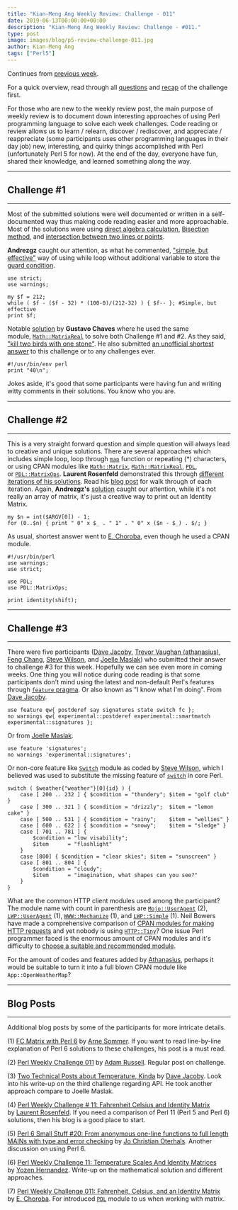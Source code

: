 ```yaml
---
title: "Kian-Meng Ang Weekly Review: Challenge - 011"
date: 2019-06-13T00:00:00+00:00
description: "Kian-Meng Ang Weekly Review: Challenge - #011."
type: post
image: images/blog/p5-review-challenge-011.jpg
author: Kian-Meng Ang
tags: ["Perl5"]
---
```


Continues from [previous week](/blog/review-challenge-011).

For a quick overview, read through all [questions](/blog/perl-weekly-challenge-011/) and [recap](/blog/recap-challenge-011/) of the challenge first.

For those who are new to the weekly review post, the main purpose of weekly review is to document down interesting approaches of using Perl programming language to solve each week challenges. Code reading or review allows us to learn / relearn, discover / rediscover, and appreciate / reappreciate (some participants uses other programming languages in their day job) new, interesting, and quirky things accomplished with Perl (unfortunately Perl 5 for now). At the end of the day, everyone have fun, shared their knowledge, and learned something along the way.

***

## Challenge #1

***
Most of the submitted solutions were well documented or written in a self-documented way thus making code reading easier and more approachable. Most of the solutions were using [direct algebra calculation](https://www.mathsisfun.com/temperature-conversion.html), [Bisection method](https://en.wikipedia.org/wiki/Bisection_method), and [intersection between two lines or points](https://www.mathopenref.com/coordintersection.html).

**Andrezgz** caught our attention, as what he commented, ["simple, but effective"](https://github.com/manwar/perlweeklychallenge-club/blob/master/challenge-011/andrezgz/perl5/ch-1.pl) way of using while loop without additional variable to store the [guard condition](https://en.wikipedia.org/wiki/Guard_(computer_science)).

    use strict;
    use warnings;

    my $f = 212;
    while ( $f - ($f - 32) * (100-0)/(212-32) ) { $f-- }; #Simple, but effective
    print $f;

Notable [solution](https://github.com/manwar/perlweeklychallenge-club/blob/master/challenge-011/gustavo-chaves/perl5/ch-1.pl) by **Gustavo Chaves** where he used the same module, [`Math::MatrixReal`](https://metacpan.org/pod/Math::MatrixReal) to solve both Challenge #1 and #2\. As they said, ["kill two birds with one stone"](https://dictionary.cambridge.org/dictionary/english/kill-two-birds-with-one-stone). He also submitted [an unofficial shortest answer](https://github.com/manwar/perlweeklychallenge-club/tree/master/challenge-011/gustavo-chaves/perl5) to this challenge or to any challenges ever.

    #!/usr/bin/env perl
    print "40\n";

Jokes aside, it's good that some participants were having fun and writing witty comments in their solutions. You know who you are.

***

## Challenge #2

***

This is a very straight forward question and simple question will always lead to creative and unique solutions. There are several approaches which includes simple loop, loop through [`map`](https://perldoc.perl.org/functions/map.html) function or repeating (*) characters, or using CPAN modules like [`Math::Matrix`](https://metacpan.org/pod/Math::Matrix), [`Math::MatrixReal`](https://metacpan.org/pod/Math::MatrixReal), [`PDL`](https://metacpan.org/pod/PDL), or [`PDL::MatrixOps`](https://metacpan.org/pod/PDL::MatrixOps). **Laurent Rosenfeld** demonstrated this through [different iterations of his solutions](https://github.com/manwar/perlweeklychallenge-club/tree/master/challenge-011/laurent-rosenfeld/perl5). Read his [blog post](http://blogs.perl.org/users/laurent_r/2019/06/perl-weekly-challenge-11-fahrenheit-celsius-and-identity-matrix.html) for walk through of each iteration. Again, **Andrezgz's** [solution](https://github.com/manwar/perlweeklychallenge-club/blob/master/challenge-011/andrezgz/perl5/ch-2.pl) caught our attention, while it's not really an array of matrix, it's just a creative way to print out an Identity Matrix.

    my $n = int($ARGV[0]) - 1;
    for (0..$n) { print " 0" x $_ . " 1" . " 0" x ($n - $_) . $/; }

As usual, shortest answer went to [E. Choroba](https://github.com/manwar/perlweeklychallenge-club/blob/master/challenge-011/e-choroba/perl5/ch-2.pl), even though he used a CPAN module.

    #!/usr/bin/perl
    use warnings;
    use strict;

    use PDL;
    use PDL::MatrixOps;

    print identity(shift);

***

## Challenge #3

***

There were five participants ([Dave Jacoby](https://github.com/manwar/perlweeklychallenge-club/blob/master/challenge-011/dave-jacoby/perl5/ch-3.pl), [Trevor Vaughan (athanasius)](https://github.com/manwar/perlweeklychallenge-club/blob/master/challenge-011/athanasius/perl5/ch-3.pl), [Feng Chang](https://github.com/manwar/perlweeklychallenge-club/blob/master/challenge-011/feng-chang/perl5/ch-3.pl), [Steve Wilson](https://github.com/manwar/perlweeklychallenge-club/blob/master/challenge-011/steven-wilson/perl5/ch-3.pl), and [Joelle Maslak](https://github.com/manwar/perlweeklychallenge-club/blob/master/challenge-011/joelle-maslak/perl5/ch-3.pl)) who submitted their answer to challenge #3 for this week. Hopefully we can see even more in coming weeks. One thing you will notice during code reading is that some participants don't mind using the latest and non-default Perl's features through [`feature` pragma](https://perldoc.perl.org/feature.html). Or also known as "I know what I'm doing". From [Dave Jacoby](https://github.com/manwar/perlweeklychallenge-club/blob/master/challenge-011/dave-jacoby/perl5/ch-3.pl).

    use feature qw{ postderef say signatures state switch fc };
    no warnings qw{ experimental::postderef experimental::smartmatch experimental::signatures };

Or from [Joelle Maslak](https://github.com/manwar/perlweeklychallenge-club/blob/master/challenge-011/joelle-maslak/perl5/ch-3.pl).

    use feature 'signatures';
    no warnings 'experimental::signatures';

Or non-core feature like [`Switch`](https://metacpan.org/pod/Switch) module as coded by [Steve Wilson](https://github.com/manwar/perlweeklychallenge-club/blob/master/challenge-011/steven-wilson/perl5/ch-3.pl), which I believed was used to substitute the missing feature of [`switch`](https://perldoc.perl.org/perlsyn.html#Switch-Statements) in core Perl.

    switch ( $weather{"weather"}[0]{id} ) {
        case [ 200 .. 232 ] { $condition = "thundery"; $item = "golf club" }
        case [ 300 .. 321 ] { $condition = "drizzly";  $item = "lemon cake" }
        case [ 500 .. 531 ] { $condition = "rainy";    $item = "wellies" }
        case [ 600 .. 622 ] { $condition = "snowy";    $item = "sledge" }
        case [ 701 .. 781 ] {
            $condition = "low visability";
            $item      = "flashlight"
        }
        case [800] { $condition = "clear skies"; $item = "sunscreen" }
        case [ 801 .. 804 ] {
            $condition = "cloudy";
            $item      = "imagination, what shapes can you see?"
        }
    }

What are the common HTTP client modules used among the participant? The module name with count in parenthesis are [`Mojo::UserAgent`](https://metacpan.org/pod/Mojo::UserAgent) (2), [`LWP::UserAgent`](https://metacpan.org/pod/LWP::UserAgent) (1), [`WWW::Mechanize`](https://metacpan.org/pod/WWW::Mechanize) (1), and [`LWP::Simple`](https://metacpan.org/pod/LWP::Simple) (1). Neil Bowers have made a comprehensive comparison of [CPAN modules for making HTTP requests](http://neilb.org/reviews/http-requesters.html) and yet nobody is using [`HTTP::Tiny`](https://metacpan.org/pod/HTTP::Tiny)? One issue Perl programmer faced is the enormous amount of CPAN modules and it's difficulty to [choose a suitable and recommended module](http://blog.kablamo.org/2018/03/10/recommended-modules/).

For the amount of codes and features added by [Athanasius](https://github.com/manwar/perlweeklychallenge-club/blob/master/challenge-011/athanasius/perl5/ch-3.pl), perhaps it would be suitable to turn it into a full blown CPAN module like `App::OpenWeatherMap`?

***

## Blog Posts

***
Additional blog posts by some of the participants for more intricate details.

(1) [FC Matrix with Perl 6](https://perl6.eu/fc-matrix.html) by [Arne Sommer](https://bbop.org/). If you want to read line-by-line explanation of Perl 6 solutions to these challenges, his post is a must read.

(2) [Perl Weekly Challenge 011](https://adamcrussell.livejournal.com/3900.html) by [Adam Russell](https://adamcrussell.livejournal.com/). Regular post on challenge.

(3) [Two Technical Posts about Temperature, Kinda](https://jacoby.github.io//2019/06/04/two-technical-posts-about-temperature-kinda.html) by [Dave Jacoby](https://jacoby.github.io/about/). Look into his write-up on the third challenge regarding API. He took another approach compare to Joelle Maslak.

(4) [Perl Weekly Challenge # 11: Fahrenheit Celsius and Identity Matrix](http://blogs.perl.org/users/laurent_r/2019/06/perl-weekly-challenge-11-fahrenheit-celsius-and-identity-matrix.html) by [Laurent Rosenfeld](https://laurent-rosenfeld.developpez.com/). If you need a comparison of Perl 11 (Perl 5 and Perl 6) solutions, then his blog is a good place to start.

(5) [Perl 6 Small Stuff #20: From anonymous one-line functions to full length MAINs with type and error checking](https://medium.com/@jcoterhals/perl-6-small-stuff-20-from-anonymous-one-line-functions-to-full-length-mains-with-type-and-error-3d3a69faabda) by [Jo Christian Oterhals](https://medium.com/@jcoterhals). Another discussion on using Perl 6.

(6) [Perl Weekly Challenge 11: Temperature Scales And Identity Matrices](https://yzhernand.github.io/posts/perl-weekly-challenge-11/) by [Yozen Hernandez](https://yzhernand.github.io/). Write-up on the mathematical solution and different approaches.

(7) [Perl Weekly Challenge 011: Fahrenheit, Celsius, and an Identity Matrix](http://blogs.perl.org/users/e_choroba/2019/06/perl-weekly-challenge-011-fahrenheit-celsius-and-an-identity-matrix.html) by [E. Choroba](https://www.perlmonks.org/?node_id=832495). For introduced [`PDL`](https://metacpan.org/pod/PDL) module to us when working with matrix.
